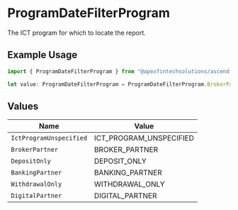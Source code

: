 # ProgramDateFilterProgram

The ICT program for which to locate the report.

## Example Usage

```typescript
import { ProgramDateFilterProgram } from "@apexfintechsolutions/ascend-sdk/models/operations";

let value: ProgramDateFilterProgram = ProgramDateFilterProgram.BrokerPartner;
```

## Values

| Name                    | Value                   |
| ----------------------- | ----------------------- |
| `IctProgramUnspecified` | ICT_PROGRAM_UNSPECIFIED |
| `BrokerPartner`         | BROKER_PARTNER          |
| `DepositOnly`           | DEPOSIT_ONLY            |
| `BankingPartner`        | BANKING_PARTNER         |
| `WithdrawalOnly`        | WITHDRAWAL_ONLY         |
| `DigitalPartner`        | DIGITAL_PARTNER         |